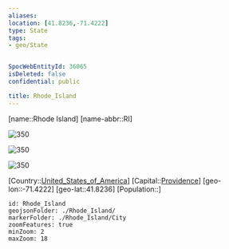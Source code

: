 ```yaml
---
aliases: 
location: [41.8236,-71.4222]
type: State
tags:
- geo/State


SpocWebEntityId: 36065
isDeleted: false
confidential: public

title: Rhode_Island
---
```

[name::Rhode Island]
[name-abbr::RI]

![350](geo/Continent/North-America/United_States_of_America/Rhode_Island/Coat_of_arms_of_Rhode_Island.svg)

![350](geo/Continent/North-America/United_States_of_America/Rhode_Island/Seal_of_Rhode_Island.svg)

![350](geo/Continent/North-America/United_States_of_America/Rhode_Island/Flag_of_Rhode_Island.svg)


[Country::[United_States_of_America](geo/Continent/North-America/United_States_of_America.md)]
[Capital::[Providence](geo/Continent/North-America/United_States_of_America/Rhode_Island/City/Providence.md)]
[geo-lon::-71.4222]
[geo-lat::41.8236]
[Population::]



```leaflet
id: Rhode_Island
geojsonFolder: ./Rhode_Island/
markerFolder: ./Rhode_Island/City
zoomFeatures: true 
minZoom: 2 
maxZoom: 18
```


